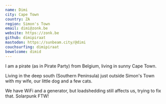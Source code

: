 ```yaml
---
name: Dimi
city: Cape Town
country: ZA
region: Simon's Town
email: dimi@zonk.be
website: https://zonk.be
github: dimipiraat
mastodon: https://sunbeam.city/@dimi
couchsurfing: dimipiraat
bewelcome: dimid
---
```


I am a pirate (as in Pirate Party) from Belgium, living in sunny Cape Town.

Living in the deep south (Southern Peninsula) just outside Simon's Town with my wife, our little dog and a few cats.

We have WiFi and a generator, but loadshedding still affects us, trying to fix that. Solarpunk FTW!
